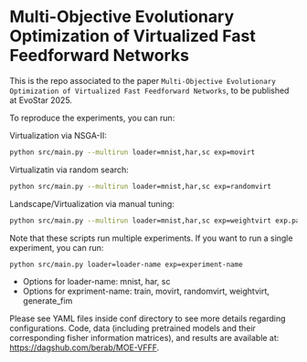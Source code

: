 # Multi-Objective Evolutionary Optimization of Virtualized Fast Feedforward Networks

This is the repo associated to the paper `Multi-Objective Evolutionary Optimization of Virtualized Fast Feedforward Networks`, to be published at EvoStar 2025.

To reproduce the experiments, you can run:

Virtualization via NSGA-II:
```bash
python src/main.py --multirun loader=mnist,har,sc exp=movirt 
```
Virtualizatin via random search:
```bash
python src/main.py --multirun loader=mnist,har,sc exp=randomvirt 
```
Landscape/Virtualization via manual tuning:
```bash
python src/main.py --multirun loader=mnist,har,sc exp=weightvirt exp.page_size=0,1,2,3,4 exp.amount=0.5,0.6,0.7,0.8,0.9 
```
Note that these scripts run multiple experiments. If you want to run a single experiment, you can run:
```bash
python src/main.py loader=loader-name exp=experiment-name 
```
- Options for loader-name: mnist, har, sc
- Options for expriment-name: train, movirt, randomvirt, weightvirt, generate_fim
  
Please see YAML files inside conf directory to see more details regarding configurations.
Code, data (including pretrained models and their corresponding fisher information matrices), and results are available at: https://dagshub.com/berab/MOE-VFFF.
